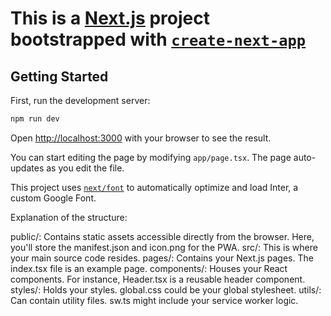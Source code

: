 # This is a [Next.js](https://nextjs.org/) project bootstrapped with [`create-next-app`](https://github.com/vercel/next.js/tree/canary/packages/create-next-app)

## Getting Started

First, run the development server:

```bash
npm run dev
```

Open [http://localhost:3000](http://localhost:3000) with your browser to see the result.

You can start editing the page by modifying `app/page.tsx`. The page auto-updates as you edit the file.

This project uses [`next/font`](https://nextjs.org/docs/basic-features/font-optimization) to automatically optimize and load Inter, a custom Google Font.

Explanation of the structure:

public/: Contains static assets accessible directly from the browser. Here, you'll store the manifest.json and icon.png for the PWA.
src/: This is where your main source code resides.
  pages/: Contains your Next.js pages. The index.tsx file is an example page.
  components/: Houses your React components. For instance, Header.tsx is a reusable header component.
  styles/: Holds your styles. global.css could be your global stylesheet.
  utils/: Can contain utility files. sw.ts might include your service worker logic.
